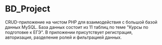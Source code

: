 # BD_Project
CRUD-приложение на чистом PHP для взаимодействия с большой базой данных MySQL. База данных состоит из 11 таблиц по теме "Курсы по подготовке к ЕГЭ". В приложении присутствует регистрация, авторизация, разделение ролей и фильтрацией данных.